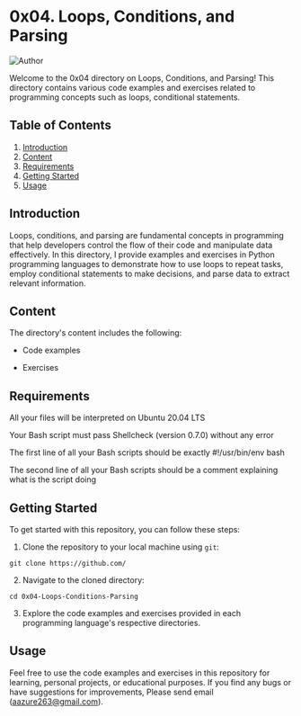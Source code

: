 # 0x04. Loops, Conditions, and Parsing

![Author](https://img.shields.io/badge/Author-YourName-blue.svg)

Welcome to the 0x04 directory on Loops, Conditions, and Parsing! This directory contains various code examples and exercises related to programming concepts such as loops, conditional statements.

## Table of Contents

1. [Introduction](#introduction)
2. [Content](#content)
3. [Requirements](#requirements)
4. [Getting Started](#getting-started)
5. [Usage](#usage)

## Introduction

Loops, conditions, and parsing are fundamental concepts in programming that help developers control the flow of their code and manipulate data effectively. In this directory, I provide examples and exercises in Python programming languages to demonstrate how to use loops to repeat tasks, employ conditional statements to make decisions, and parse data to extract relevant information.

## Content

The directory's content includes the following:

- Code examples

- Exercises

## Requirements

All your files will be interpreted on Ubuntu 20.04 LTS

Your Bash script must pass Shellcheck (version 0.7.0) without any error

The first line of all your Bash scripts should be exactly #!/usr/bin/env bash

The second line of all your Bash scripts should be a comment explaining what is the script doing

## Getting Started

To get started with this repository, you can follow these steps:

1. Clone the repository to your local machine using `git`:

```
git clone https://github.com/
```

2. Navigate to the cloned directory:

```
cd 0x04-Loops-Conditions-Parsing
```

3. Explore the code examples and exercises provided in each programming language's respective directories.

## Usage

Feel free to use the code examples and exercises in this repository for learning, personal projects, or educational purposes. If you find any bugs or have suggestions for improvements, Please send email (aazure263@gmail.com).
